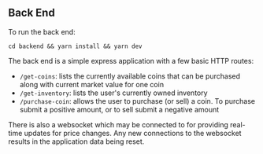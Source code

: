 ## Back End

To run the back end:

`cd backend && yarn install && yarn dev`

The back end is a simple express application with a few basic HTTP routes:

- `/get-coins`: lists the currently available coins that can be purchased along with current market value for one coin
- `/get-inventory`: lists the user's currently owned inventory
- `/purchase-coin`: allows the user to purchase (or sell) a coin. To purchase submit a positive amount, or to sell submit a negative amount

There is also a websocket which may be connected to for providing real-time updates for price changes. Any new connections to the websocket results in the application data being reset.
